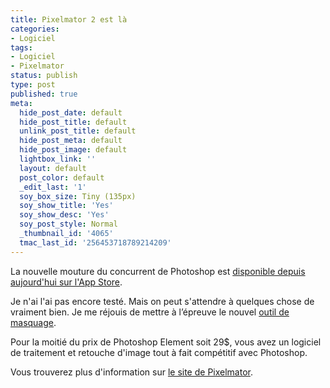 ```yaml
---
title: Pixelmator 2 est là
categories:
- Logiciel
tags:
- Logiciel
- Pixelmator
status: publish
type: post
published: true
meta:
  hide_post_date: default
  hide_post_title: default
  unlink_post_title: default
  hide_post_meta: default
  hide_post_image: default
  lightbox_link: ''
  layout: default
  post_color: default
  _edit_last: '1'
  soy_box_size: Tiny (135px)
  soy_show_title: 'Yes'
  soy_show_desc: 'Yes'
  soy_post_style: Normal
  _thumbnail_id: '4065'
  tmac_last_id: '256453718789214209'
---
```

La nouvelle mouture du concurrent de Photoshop est <a href="https://www.pixelmator.com/buy">disponible depuis aujourd'hui sur l'App Store</a>.<!--more-->

Je n'ai l'ai pas encore testé. Mais on peut s'attendre à quelques chose de vraiment bien.
Je me réjouis de mettre à l’épreuve le nouvel <a href="https://www.pixelmator.com/#healing-tool">outil de masquage</a>.

Pour la moitié du prix de Photoshop Element soit 29$, vous avez un logiciel de traitement et retouche d'image tout à fait compétitif avec Photoshop.

Vous trouverez plus d'information sur <a href="https://www.pixelmator.com">le site de Pixelmator</a>.
